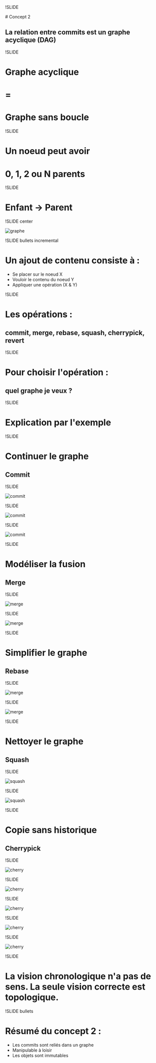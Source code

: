 !SLIDE

# Concept 2
## La relation entre commits est un graphe acyclique (DAG)

!SLIDE

# Graphe acyclique
# =
# Graphe <span class="important">sans</span> boucle

!SLIDE

# Un noeud peut avoir
# 0, 1, 2 ou N parents

!SLIDE

# Enfant -> Parent

!SLIDE center

![graphe](graphe.png)

!SLIDE bullets incremental

# Un ajout de contenu consiste à :
* Se placer sur le noeud X 
* Vouloir le contenu du noeud Y
* Appliquer une opération (X & Y)

!SLIDE 

# Les opérations : 
## commit, merge, rebase, squash, cherrypick, revert

!SLIDE

# Pour choisir l&#39;opération :
## quel graphe <span class="important">je veux</span> ?

!SLIDE

# Explication par l&#39;exemple

!SLIDE

# Continuer le graphe
## Commit

!SLIDE

![commit](follow1.png)

!SLIDE

![commit](follow2.png)

!SLIDE

![commit](follow3.png)

!SLIDE

# Modéliser la fusion
## Merge

!SLIDE

![merge](Rebase.151.jpg)

!SLIDE

![merge](Rebase.152.jpg)

!SLIDE

# Simplifier le graphe
## Rebase

!SLIDE

![merge](Rebase.151.jpg)

!SLIDE

![merge](Rebase.170.jpg)

!SLIDE

# Nettoyer le graphe
## Squash

!SLIDE

![squash](git-666.png)

!SLIDE

![squash](git-674.png)

!SLIDE

# Copie sans historique
## Cherrypick

!SLIDE

![cherry](git-691.png)

!SLIDE

![cherry](git-692.png)

!SLIDE

![cherry](git-693.png)

!SLIDE

![cherry](git-694.png)

!SLIDE

![cherry](git-699.png)

!SLIDE

# La vision chronologique n&#39;a pas de sens. La seule vision correcte est <span class="important">topologique</span>.

!SLIDE bullets

# Résumé du concept 2 :

* Les commits sont reliés dans un graphe
* Manipulable à loisir
* Les objets sont immutables
